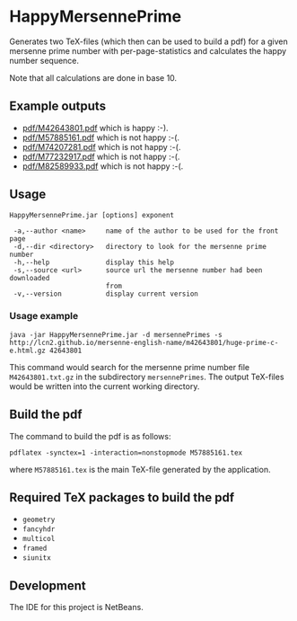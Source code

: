 # HappyMersennePrime

Generates two TeX-files (which then can be used to build a pdf) for a given mersenne prime number with per-page-statistics and calculates the happy number sequence.

Note that all calculations are done in base 10.


## Example outputs

- [pdf/M42643801.pdf](https://github.com/adriansuter/HappyMersennePrime/blob/master/pdf/M42643801.pdf) which is happy :-).
- [pdf/M57885161.pdf](https://github.com/adriansuter/HappyMersennePrime/blob/master/pdf/M57885161.pdf) which is not happy :-(.
- [pdf/M74207281.pdf](https://github.com/adriansuter/HappyMersennePrime/blob/master/pdf/M74207281.pdf) which is not happy :-(.
- [pdf/M77232917.pdf](https://github.com/adriansuter/HappyMersennePrime/blob/master/pdf/M77232917.pdf) which is not happy :-(.
- [pdf/M82589933.pdf](https://github.com/adriansuter/HappyMersennePrime/blob/master/pdf/M82589933.pdf) which is not happy :-(.


## Usage

```
HappyMersennePrime.jar [options] exponent

 -a,--author <name>     name of the author to be used for the front page
 -d,--dir <directory>   directory to look for the mersenne prime number
 -h,--help              display this help
 -s,--source <url>      source url the mersenne number had been downloaded
                        from
 -v,--version           display current version
```

### Usage example

```
java -jar HappyMersennePrime.jar -d mersennePrimes -s http://lcn2.github.io/mersenne-english-name/m42643801/huge-prime-c-e.html.gz 42643801
```

This command would search for the mersenne prime number file `M42643801.txt.gz` in the subdirectory `mersennePrimes`. The output TeX-files would be written into the current working directory.


## Build the pdf

The command to build the pdf is as follows:

```
pdflatex -synctex=1 -interaction=nonstopmode M57885161.tex
```

where `M57885161.tex` is the main TeX-file generated by the application.


## Required TeX packages to build the pdf

- `geometry`
- `fancyhdr`
- `multicol`
- `framed`
- `siunitx`


## Development

The IDE for this project is NetBeans.
